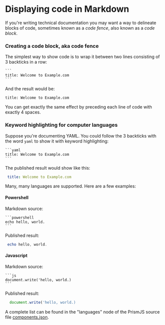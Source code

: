 # Displaying code in Markdown

If you're writing technical documentation you may want a way to delineate blocks of 
code, sometimes known as a *code fence*, also known as a *code block*.

### Creating a code block, aka code fence

The simplest way to show code is to wrap it between two lines consisting of 3 backticks in a row:
    
    ```
    title: Welcome to Example.com
    ```

And the result would be:

 ```
 title: Welcome to Example.com
 ```

You can get exactly the same effect by preceding each line of code with exactly 4 spaces.



### Keyword highlighting for computer languages

Suppose you're documenting YAML. You could follow the 3 backticks with the word `yaml`
to show it with keyword highlighting:

    ```yaml
    title: Welcome to Example.com
    ```
 The published result would show like this:
 
````yaml
 title: Welcome to Example.com
````
 
Many, many languages are supported. Here are a few examples:

#### Powershell

Markdown source:

    ```powershell
    echo hello, world.
    ```
Published result:

```powershell
 echo hello, world.
``` 
#### Javascript

Markdown source:

    ```js
    document.write('hello, world.)
    ```
    
Published result:

```js
  document.write('hello, world.)
```
  
A complete list can be found in the "languages" node of 
the PrismJS source file [components.json](https://github.com/PrismJS/prism/blob/master/components.json).

